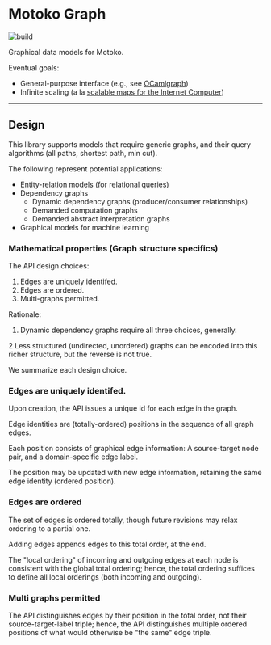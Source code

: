 # Motoko Graph

![build](https://github.com/matthewhammer/motoko-graph/workflows/build/badge.svg)

Graphical data models for Motoko.

Eventual goals:
 - General-purpose interface (e.g., see [OCamlgraph](http://ocamlgraph.lri.fr/index.en.html))
 - Infinite scaling (a la [scalable maps for the Internet Computer](https://github.com/dfinity/motoko-bigmap))


-------------------------

## Design

This library supports models that require generic graphs, and their
query algorithms (all paths, shortest path, min cut).

The following represent potential applications:

- Entity-relation models (for relational queries)
- Dependency graphs
  - Dynamic dependency graphs (producer/consumer relationships)
  - Demanded computation graphs
  - Demanded abstract interpretation graphs
- Graphical models for machine learning

### Mathematical properties (Graph structure specifics)

The API design choices:

1. Edges are uniquely identifed.
2. Edges are ordered.
3. Multi-graphs permitted.

Rationale: 

1. Dynamic dependency graphs require all three choices, generally.

2  Less structured (undirected, unordered) graphs can be
   encoded into this richer structure, but the reverse is not true.

We summarize each design choice.

### Edges are uniquely identifed.

Upon creation, the API issues a unique id for each edge in the graph.

Edge identities are (totally-ordered) positions in the sequence of all graph edges.

Each position consists of graphical edge information:
A source-target node pair, and a domain-specific edge label.

The position may be updated with new edge information,
retaining the same edge identity (ordered position).

### Edges are ordered

The set of edges is ordered totally, though future revisions may relax ordering to a partial one.

Adding edges appends edges to this total order, at the end.

The "local ordering" of incoming and outgoing edges at each node is
consistent with the global total ordering; hence, the total ordering
suffices to define all local orderings (both incoming and outgoing).

### Multi graphs permitted

The API distinguishes edges by their position in the total order,
not their source-target-label triple; hence, the API distinguishes
multiple ordered positions of what would otherwise be "the same" edge
triple.
